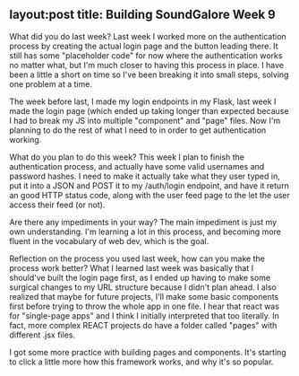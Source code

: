 layout:post
title: Building SoundGalore Week 9
---
What did you do last week?
Last week I worked more on the authentication process by creating the actual login page and the button leading there. It still has some "placeholder code" for now where the authentication works no matter what, but I'm much closer to having this process in place. I have been a little a short on time so I've been breaking it into small steps, solving one problem at a time.

The week before last, I made my login endpoints in my Flask, last week I made the login page (which ended up taking longer than expected because I had to break my JS into multiple "component" and "page" files. Now I'm planning to do the rest of what I need to in order to get authentication working. 


What do you plan to do this week?
This week I plan to finish the authentication process, and actually have some valid usernames and password hashes. I need to make it actually take what they user typed in, put it into a JSON and POST it to my /auth/login endpoint, and have it return an good HTTP status code, along with the user feed page to the let the user access their feed (or not).


Are there any impediments in your way?
The main impediment is just my own understanding. I'm learning a lot in this process, and becoming more fluent in the vocabulary of web dev, which is the goal. 

Reflection on the process you used last week, how can you make the process work better?
What I learned last week was basically that I should've built the login page first, as I ended up having to make some surgical changes to my URL structure because I didn't plan ahead. I also realized that maybe for future projects, I'll make some basic components first before trying to throw the whole app in one file. I hear that react was for "single-page apps" and I think I initially interpreted that too literally. In fact, more complex REACT projects do have a folder called "pages" with different .jsx files.

I got some more practice with building pages and components. It's starting to click a little more how this framework works, and why it's so popular.

